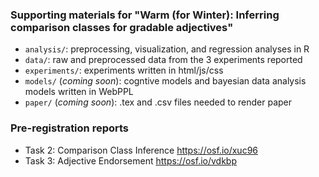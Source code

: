 ### Supporting materials for "Warm (for Winter): Inferring comparison classes for gradable adjectives"

- `analysis/`: preprocessing, visualization, and regression analyses in R
- `data/`: raw and preprocessed data from the 3 experiments reported
- `experiments/`: experiments written in html/js/css
- `models/` (*coming soon*): cogntive models and bayesian data analysis models written in WebPPL
- `paper/` (*coming soon*): .tex and .csv files needed to render paper


### Pre-registration reports

- Task 2: Comparison Class Inference https://osf.io/xuc96
- Task 3: Adjective Endorsement https://osf.io/vdkbp
